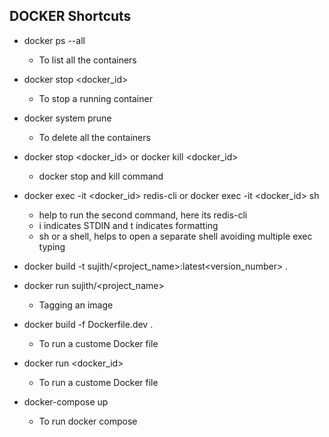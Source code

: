 
## DOCKER Shortcuts

- docker ps --all

  - To list all the containers

- docker stop <docker_id>

  - To stop a running container

- docker system prune

  - To delete all the containers

- docker stop <docker_id> or docker kill <docker_id>

  - docker stop and kill command

- docker exec -it <docker_id> redis-cli or docker exec -it <docker_id> sh

  - help to run the second command, here its redis-cli
  - i indicates STDIN and t indicates formatting
  - sh or a shell, helps to open a separate shell avoiding multiple exec typing

- docker build -t sujith/<project_name>:latest<version_number> .
- docker run sujith/<project_name>

  - Tagging an image

- docker build -f Dockerfile.dev .

  - To run a custome Docker file

- docker run <docker_id>

  - To run a custome Docker file

- docker-compose up
  - To run docker compose
